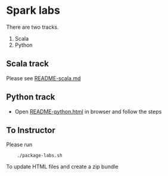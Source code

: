 <link rel='stylesheet' href='assets/css/main.css'/>

# Spark labs
There are two tracks.
1. Scala
2. Python

## Scala track
Please see [README-scala.md](README-scala.md)

## Python track
- Open [README-python.html](README-python.html) in browser and follow the steps

## To Instructor
Please run
```
    ./package-labs.sh
```
To update HTML files and create a zip bundle
